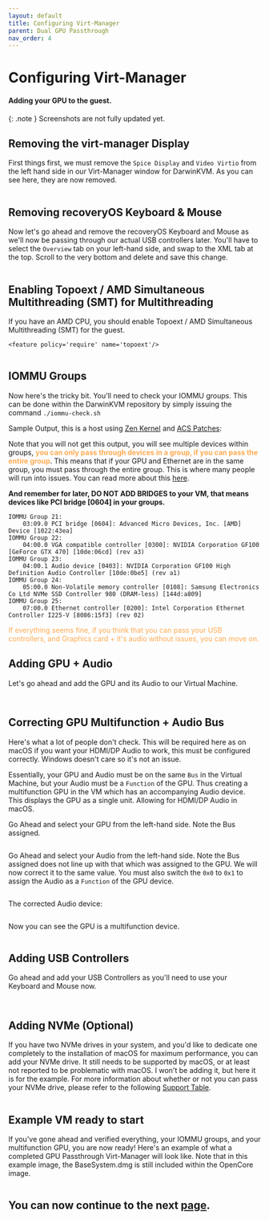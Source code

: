 ```yaml
---
layout: default
title: Configuring Virt-Manager
parent: Dual GPU Passthrough
nav_order: 4
---
```


# Configuring Virt-Manager
#### Adding your GPU to the guest.

{: .note }
Screenshots are not fully updated yet.

## Removing the virt-manager Display

First things first, we must remove the ``Spice Display`` and ``Video Virtio`` from the left hand side in our Virt-Manager window for DarwinKVM. As you can see here, they are now removed.

<a href="https://raw.githubusercontent.com/royalgraphx/DarwinKVM/main/docs/assets/VManGPUPassthroughRemoveVirtIODisplay.png"><img src="../../../assets/VManGPUPassthroughRemoveVirtIODisplay.png" alt=""></a>

## Removing recoveryOS Keyboard & Mouse

Now let's go ahead and remove the recoveryOS Keyboard and Mouse as we'll now be passing through our actual USB controllers later. You'll have to select the ``Overview`` tab on your left-hand side, and swap to the XML tab at the top. Scroll to the very bottom and delete and save this change.

<a href="https://raw.githubusercontent.com/royalgraphx/DarwinKVM/main/docs/assets/VManGPUPassthroughRemoveRecoveryKBM.png"><img src="../../../assets/VManGPUPassthroughRemoveRecoveryKBM.png" alt=""></a>

## Enabling Topoext / AMD Simultaneous Multithreading (SMT) for Multithreading

If you have an AMD CPU, you should enable Topoext / AMD Simultaneous Multithreading (SMT) for the guest.

```
<feature policy='require' name='topoext'/>
```

<a href="https://raw.githubusercontent.com/royalgraphx/DarwinKVM/main/docs/assets/VManGPUPassthroughAddMultithreading.png"><img src="../../../assets/VManGPUPassthroughAddMultithreading.png" alt=""></a>

## IOMMU Groups

Now here's the tricky bit. You'll need to check your IOMMU groups. This can be done within the DarwinKVM repository by simply issuing the command ``./iommu-check.sh``

Sample Output, this is a host using [Zen Kernel](https://github.com/zen-kernel/zen-kernel) and [ACS Patches](https://wiki.archlinux.org/title/PCI_passthrough_via_OVMF#Bypassing_the_IOMMU_groups_(ACS_override_patch)):

Note that you will not get this output, you will see multiple devices within groups, <span style="color: #ffab52;">**you can only pass through devices in a group, if you can pass the entire group**</span>. This means that if your GPU and Ethernet are in the same group, you must pass through the entire group. This is where many people will run into issues. You can read more about this <a href="../../../docs/02-HostPreparations/06-IOMMU">here</a>.

<b>And remember for later, DO NOT ADD BRIDGES to your VM, that means devices like PCI bridge [0604] in your groups. </b>

```
IOMMU Group 21:
	03:09.0 PCI bridge [0604]: Advanced Micro Devices, Inc. [AMD] Device [1022:43ea]
IOMMU Group 22:
	04:00.0 VGA compatible controller [0300]: NVIDIA Corporation GF100 [GeForce GTX 470] [10de:06cd] (rev a3)
IOMMU Group 23:
	04:00.1 Audio device [0403]: NVIDIA Corporation GF100 High Definition Audio Controller [10de:0be5] (rev a1)
IOMMU Group 24:
	05:00.0 Non-Volatile memory controller [0108]: Samsung Electronics Co Ltd NVMe SSD Controller 980 (DRAM-less) [144d:a809]
IOMMU Group 25:
	07:00.0 Ethernet controller [0200]: Intel Corporation Ethernet Controller I225-V [8086:15f3] (rev 02)
```

<span style="color: #ffab52;">If everything seems fine, if you think that you can pass your USB controllers, and Graphics card + it's audio without issues, you can move on.</span>

## Adding GPU + Audio

Let's go ahead and add the GPU and its Audio to our Virtual Machine.

<a href="https://raw.githubusercontent.com/royalgraphx/DarwinKVM/main/docs/assets/VManGPUPassthroughAddSecondaryGPU.png"><img src="../../../assets/VManGPUPassthroughAddSecondaryGPU.png" alt=""></a>

<a href="https://raw.githubusercontent.com/royalgraphx/DarwinKVM/main/docs/assets/VManGPUPassthroughAddSecondaryGPUAudio.png"><img src="../../../assets/VManGPUPassthroughAddSecondaryGPUAudio.png" alt=""></a>

## Correcting GPU Multifunction + Audio Bus

Here's what a lot of people don't check. This will be required here as on macOS if you want your HDMI/DP Audio to work, this must be configured correctly. Windows doesn't care so it's not an issue.

Essentially, your GPU and Audio must be on the same ``Bus`` in the Virtual Machine, but your Audio must be a ``Function`` of the GPU. Thus creating a multifunction GPU in the VM which has an accompanying Audio device. This displays the GPU as a single unit. Allowing for HDMI/DP Audio in macOS.


Go Ahead and select your GPU from the left-hand side. Note the Bus assigned.

<a href="https://raw.githubusercontent.com/royalgraphx/DarwinKVM/main/docs/assets/VManGPUPassthroughFindGPUBus.png"><img src="../../../assets/VManGPUPassthroughFindGPUBus.png" alt=""></a>

Go Ahead and select your Audio from the left-hand side. Note the Bus assigned does not line up with that which was assigned to the GPU. We will now correct it to the same value. You must also switch the ``0x0`` to ``0x1`` to assign the Audio as a ``Function`` of the GPU device.

<a href="https://raw.githubusercontent.com/royalgraphx/DarwinKVM/main/docs/assets/VManGPUPassthroughCorrectAudioBusBefore.png"><img src="../../../assets/VManGPUPassthroughCorrectAudioBusBefore.png" alt=""></a>

The corrected Audio device:

<a href="https://raw.githubusercontent.com/royalgraphx/DarwinKVM/main/docs/assets/VManGPUPassthroughCorrectAudioBusAfter.png"><img src="../../../assets/VManGPUPassthroughCorrectAudioBusAfter.png" alt=""></a>

Now you can see the GPU is a multifunction device.

<a href="https://raw.githubusercontent.com/royalgraphx/DarwinKVM/main/docs/assets/VManGPUPassthroughCorrectedGPUMultifunction.png"><img src="../../../assets/VManGPUPassthroughCorrectedGPUMultifunction.png" alt=""></a>

## Adding USB Controllers

Go ahead and add your USB Controllers as you'll need to use your Keyboard and Mouse now.

<a href="https://raw.githubusercontent.com/royalgraphx/DarwinKVM/main/docs/assets/VManDualGPUPassthroughAddUSBController1.png"><img src="../../../assets/VManDualGPUPassthroughAddUSBController1.png" alt=""></a>

<a href="https://raw.githubusercontent.com/royalgraphx/DarwinKVM/main/docs/assets/VManDualGPUPassthroughAddUSBController2.png"><img src="../../../assets/VManDualGPUPassthroughAddUSBController2.png" alt=""></a>

## Adding NVMe (Optional)

If you have two NVMe drives in your system, and you'd like to dedicate one completely to the installation of macOS for maximum performance, you can add your NVMe drive. It still needs to be supported by macOS, or at least not reported to be problematic with macOS. I won't be adding it, but here it is for the example. For more information about whether or not you can pass your NVMe drive, please refer to the following [Support Table](../../05-NVMeSupport/index).

<a href="https://raw.githubusercontent.com/royalgraphx/DarwinKVM/main/docs/assets/VManDualGPUPassthroughAddNVME.png"><img src="../../../assets/VManDualGPUPassthroughAddNVME.png" alt=""></a>

## Example VM ready to start

If you've gone ahead and verified everything, your IOMMU groups, and your multifunction GPU, you are now ready! Here's an example of what a completed GPU Passthrough Virt-Manager will look like. Note that in this example image, the BaseSystem.dmg is still included within the OpenCore image.

<a href="https://raw.githubusercontent.com/royalgraphx/DarwinKVM/main/docs/assets/VManGPUPassthroughCompletedExample.png"><img src="../../../assets/VManGPUPassthroughCompletedExample.png" alt=""></a>

## You can now continue to the next <a href="../05-Finish">page</a>.